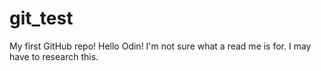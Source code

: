 # git_test
My first GitHub repo!
Hello Odin!
I'm not sure what a read me is for. I may have to research this.
